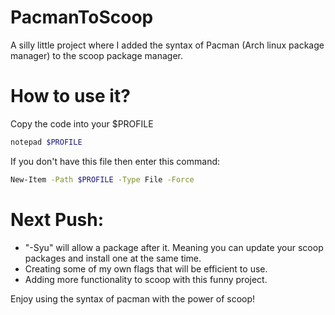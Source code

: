 # PacmanToScoop

A silly little project where I added the syntax of Pacman (Arch linux package manager) to the scoop package manager.

# How to use it?

Copy the code into your $PROFILE

```bash
notepad $PROFILE
```
If you don't have this file then enter this command:

```bash
New-Item -Path $PROFILE -Type File -Force
```
# Next Push:
- "-Syu" will allow a package after it. Meaning you can update your scoop packages and install one at the same time.
- Creating some of my own flags that will be efficient to use.
- Adding more functionality to scoop with this funny project.
  
Enjoy using the syntax of pacman with the power of scoop!
